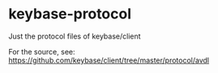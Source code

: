 # keybase-protocol
Just the protocol files of keybase/client

For the source, see: https://github.com/keybase/client/tree/master/protocol/avdl
